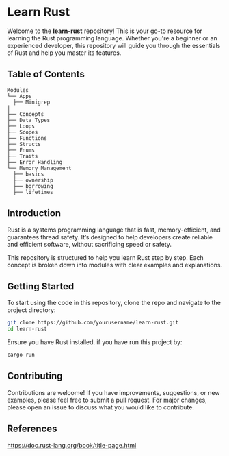 # Learn Rust

Welcome to the **learn-rust** repository! This is your go-to resource for learning the Rust programming language. Whether you're a beginner or an experienced developer, this repository will guide you through the essentials of Rust and help you master its features.

## Table of Contents

```plaintext
Modules
└── Apps
  ├── Minigrep
│
├── Concepts
├── Data Types
├── Loops
├── Scopes
├── Functions
├── Structs
├── Enums
├── Traits
├── Error Handling
└── Memory Management
  ├── basics
  ├── ownership
  ├── borrowing
  ├── lifetimes
```

## Introduction

Rust is a systems programming language that is fast, memory-efficient, and guarantees thread safety. It’s designed to help developers create reliable and efficient software, without sacrificing speed or safety.

This repository is structured to help you learn Rust step by step. Each concept is broken down into modules with clear examples and explanations.

## Getting Started

To start using the code in this repository, clone the repo and navigate to the project directory:

```bash
git clone https://github.com/yourusername/learn-rust.git
cd learn-rust
```

Ensure you have Rust installed. if you have run this project by:
```bash
cargo run
```

## Contributing
Contributions are welcome! If you have improvements, suggestions, or new examples, please feel free to submit a pull request. For major changes, please open an issue to discuss what you would like to contribute.


## References
https://doc.rust-lang.org/book/title-page.html
